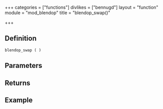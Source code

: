 +++
categories = ["functions"]
divlikes = ["bennugd"]
layout = "function"
module = "mod_blendop"
title = "blendop_swap()"

+++

## Definition

    blendop_swap ( )

## Parameters

## Returns

## Example
